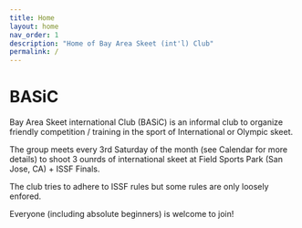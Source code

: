 ```yaml
---
title: Home
layout: home
nav_order: 1
description: "Home of Bay Area Skeet (int'l) Club"
permalink: /
---
```


# BASiC

Bay Area Skeet international Club (BASiC) is an informal club to organize friendly competition / training in the sport of International or Olympic skeet.

The group meets every 3rd Saturday of the month (see Calendar for more details) to shoot 3 ounrds of international skeet at Field Sports Park (San Jose, CA) + ISSF Finals.

The club tries to adhere to ISSF rules but some rules are only loosely enfored.

Everyone (including absolute beginners) is welcome to join!


